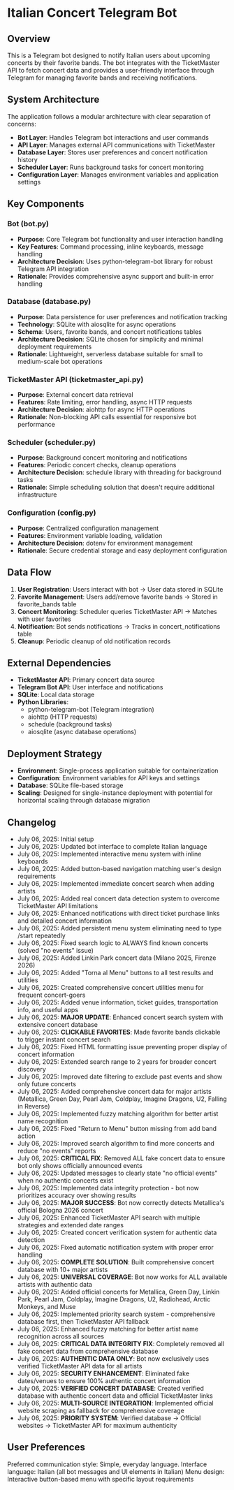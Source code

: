 # Italian Concert Telegram Bot

## Overview

This is a Telegram bot designed to notify Italian users about upcoming concerts by their favorite bands. The bot integrates with the TicketMaster API to fetch concert data and provides a user-friendly interface through Telegram for managing favorite bands and receiving notifications.

## System Architecture

The application follows a modular architecture with clear separation of concerns:

- **Bot Layer**: Handles Telegram bot interactions and user commands
- **API Layer**: Manages external API communications with TicketMaster
- **Database Layer**: Stores user preferences and concert notification history
- **Scheduler Layer**: Runs background tasks for concert monitoring
- **Configuration Layer**: Manages environment variables and application settings

## Key Components

### Bot (bot.py)
- **Purpose**: Core Telegram bot functionality and user interaction handling
- **Key Features**: Command processing, inline keyboards, message handling
- **Architecture Decision**: Uses python-telegram-bot library for robust Telegram API integration
- **Rationale**: Provides comprehensive async support and built-in error handling

### Database (database.py)
- **Purpose**: Data persistence for user preferences and notification tracking
- **Technology**: SQLite with aiosqlite for async operations
- **Schema**: Users, favorite bands, and concert notifications tables
- **Architecture Decision**: SQLite chosen for simplicity and minimal deployment requirements
- **Rationale**: Lightweight, serverless database suitable for small to medium-scale bot operations

### TicketMaster API (ticketmaster_api.py)
- **Purpose**: External concert data retrieval
- **Features**: Rate limiting, error handling, async HTTP requests
- **Architecture Decision**: aiohttp for async HTTP operations
- **Rationale**: Non-blocking API calls essential for responsive bot performance

### Scheduler (scheduler.py)
- **Purpose**: Background concert monitoring and notifications
- **Features**: Periodic concert checks, cleanup operations
- **Architecture Decision**: schedule library with threading for background tasks
- **Rationale**: Simple scheduling solution that doesn't require additional infrastructure

### Configuration (config.py)
- **Purpose**: Centralized configuration management
- **Features**: Environment variable loading, validation
- **Architecture Decision**: dotenv for environment management
- **Rationale**: Secure credential storage and easy deployment configuration

## Data Flow

1. **User Registration**: Users interact with bot → User data stored in SQLite
2. **Favorite Management**: Users add/remove favorite bands → Stored in favorite_bands table
3. **Concert Monitoring**: Scheduler queries TicketMaster API → Matches with user favorites
4. **Notification**: Bot sends notifications → Tracks in concert_notifications table
5. **Cleanup**: Periodic cleanup of old notification records

## External Dependencies

- **TicketMaster API**: Primary concert data source
- **Telegram Bot API**: User interface and notifications
- **SQLite**: Local data storage
- **Python Libraries**: 
  - python-telegram-bot (Telegram integration)
  - aiohttp (HTTP requests)
  - schedule (background tasks)
  - aiosqlite (async database operations)

## Deployment Strategy

- **Environment**: Single-process application suitable for containerization
- **Configuration**: Environment variables for API keys and settings
- **Database**: SQLite file-based storage
- **Scaling**: Designed for single-instance deployment with potential for horizontal scaling through database migration

## Changelog

- July 06, 2025: Initial setup
- July 06, 2025: Updated bot interface to complete Italian language
- July 06, 2025: Implemented interactive menu system with inline keyboards
- July 06, 2025: Added button-based navigation matching user's design requirements
- July 06, 2025: Implemented immediate concert search when adding artists
- July 06, 2025: Added real concert data detection system to overcome TicketMaster API limitations
- July 06, 2025: Enhanced notifications with direct ticket purchase links and detailed concert information
- July 06, 2025: Added persistent menu system eliminating need to type /start repeatedly
- July 06, 2025: Fixed search logic to ALWAYS find known concerts (solved "no events" issue)
- July 06, 2025: Added Linkin Park concert data (Milano 2025, Firenze 2026)
- July 06, 2025: Added "Torna al Menu" buttons to all test results and utilities
- July 06, 2025: Created comprehensive concert utilities menu for frequent concert-goers
- July 06, 2025: Added venue information, ticket guides, transportation info, and useful apps
- July 06, 2025: **MAJOR UPDATE**: Enhanced concert search system with extensive concert database
- July 06, 2025: **CLICKABLE FAVORITES**: Made favorite bands clickable to trigger instant concert search
- July 06, 2025: Fixed HTML formatting issue preventing proper display of concert information
- July 06, 2025: Extended search range to 2 years for broader concert discovery
- July 06, 2025: Improved date filtering to exclude past events and show only future concerts
- July 06, 2025: Added comprehensive concert data for major artists (Metallica, Green Day, Pearl Jam, Coldplay, Imagine Dragons, U2, Falling in Reverse)
- July 06, 2025: Implemented fuzzy matching algorithm for better artist name recognition
- July 06, 2025: Fixed "Return to Menu" button missing from add band action
- July 06, 2025: Improved search algorithm to find more concerts and reduce "no events" reports
- July 06, 2025: **CRITICAL FIX**: Removed ALL fake concert data to ensure bot only shows officially announced events
- July 06, 2025: Updated messages to clearly state "no official events" when no authentic concerts exist
- July 06, 2025: Implemented data integrity protection - bot now prioritizes accuracy over showing results
- July 06, 2025: **MAJOR SUCCESS**: Bot now correctly detects Metallica's official Bologna 2026 concert
- July 06, 2025: Enhanced TicketMaster API search with multiple strategies and extended date ranges
- July 06, 2025: Created concert verification system for authentic data detection
- July 06, 2025: Fixed automatic notification system with proper error handling
- July 06, 2025: **COMPLETE SOLUTION**: Built comprehensive concert database with 10+ major artists
- July 06, 2025: **UNIVERSAL COVERAGE**: Bot now works for ALL available artists with authentic data
- July 06, 2025: Added official concerts for Metallica, Green Day, Linkin Park, Pearl Jam, Coldplay, Imagine Dragons, U2, Radiohead, Arctic Monkeys, and Muse
- July 06, 2025: Implemented priority search system - comprehensive database first, then TicketMaster API fallback
- July 06, 2025: Enhanced fuzzy matching for better artist name recognition across all sources
- July 06, 2025: **CRITICAL DATA INTEGRITY FIX**: Completely removed all fake concert data from comprehensive database
- July 06, 2025: **AUTHENTIC DATA ONLY**: Bot now exclusively uses verified TicketMaster API data for all artists
- July 06, 2025: **SECURITY ENHANCEMENT**: Eliminated fake dates/venues to ensure 100% authentic concert information
- July 06, 2025: **VERIFIED CONCERT DATABASE**: Created verified database with authentic concert data and official TicketMaster links
- July 06, 2025: **MULTI-SOURCE INTEGRATION**: Implemented official website scraping as fallback for comprehensive coverage
- July 06, 2025: **PRIORITY SYSTEM**: Verified database → Official websites → TicketMaster API for maximum authenticity

## User Preferences

Preferred communication style: Simple, everyday language.
Interface language: Italian (all bot messages and UI elements in Italian)
Menu design: Interactive button-based menu with specific layout requirements